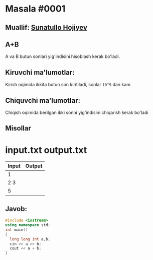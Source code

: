 # Masala #0001
## Muallif: [Sunatullo Hojiyev](https://robocontest.uz/profile/sunnat)
## A+B
A va B butun sonlari yig'indisini hisoblash kerak bo'ladi.
## Kiruvchi ma'lumotlar:
Kirish oqimida ikkita butun son kiritiladi, sonlar `10^9` dan kam
## Chiquvchi ma'lumotlar:
Chiqish oqimida berilgan ikki sonni yig'indisini chiqarish kerak bo'ladi
## Misollar
# input.txt	output.txt
| Input  | Output |
|--------|--------|
| 1      |        |
| 2 3    |        |
| 5      |        |
## Javob:
```cpp
#include <iostream>
using namespace std;
int main()
{
  long long int a,b;
  cin >> a >> b;
  cout << a + b;
}
```
